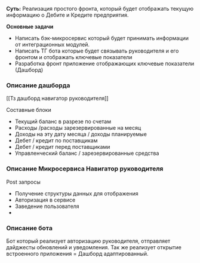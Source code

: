 
**Суть:** Реализация простого фронта, который будет отображать текущую информацию о Дебите и Кредите предприятия.  

**Основные задачи**
- Написать бэк-микросервис который будет принимать информации от интеграционных модулей. 
- Написать ТГ бота которые будет связывать руководителя и его фронтом и отображать ключевые показатели
- Разработка фронт приложение отображающих ключевые показатели (Дашборд)

### **Описание дашборда**

[[Тз дашборд навигатор руководителя]]

Составные блоки
- Текущий баланс в разрезе по счетам
- Расходы /расходы зарезервированные на месяц
- Доходы на эту дату месяца / доходы планируемые
- Дебет / кредит по поставщикам
- Дебет / кредит перед поставщиками
- Управленческий баланс / зарезервированные средства 

### **Описание Микросервиса Навигатор руководителя**   

Post запросы

- Получение структуры данных для отображения
- Авторизация в сервисе
- Заведение пользователя
- 

### **Описание бота**

Бот который реализует авторизацию руководителя, отправляет дайджесты обновлений и уведомления. Так же реализует открытие встроенного приложения = Дашборд адаптированный.
